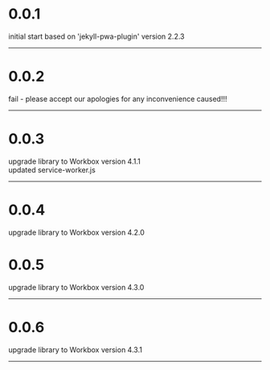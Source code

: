 # 0.0.1

initial start based on 'jekyll-pwa-plugin' version 2.2.3

---

# 0.0.2

fail - please accept our apologies for any inconvenience caused!!!

---

# 0.0.3

upgrade library to Workbox version 4.1.1    
updated service-worker.js

---

# 0.0.4

upgrade library to Workbox version 4.2.0

# 0.0.5

upgrade library to Workbox version 4.3.0

---

# 0.0.6

upgrade library to Workbox version 4.3.1

---
